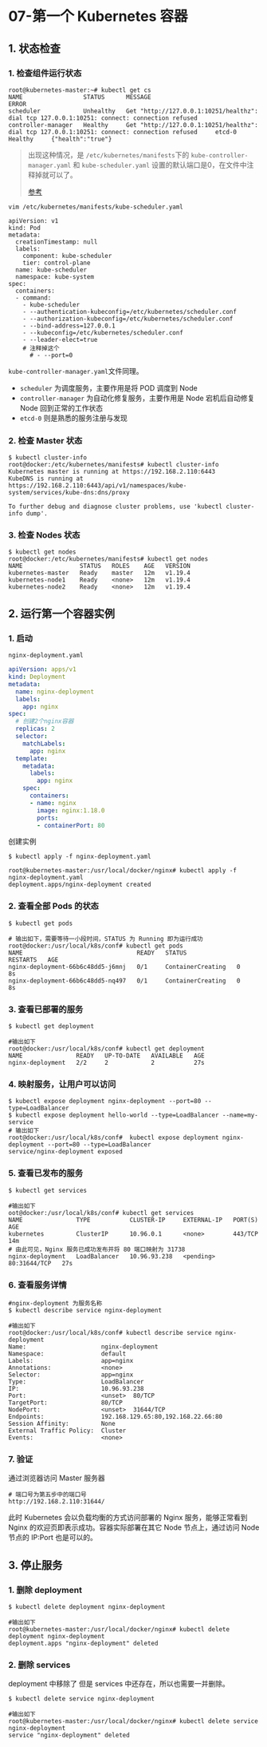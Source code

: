 # 07-第一个 Kubernetes 容器

## 1. 状态检查

### 1. 检查组件运行状态

```shell
root@kubernetes-master:~# kubectl get cs
NAME                 STATUS      MESSAGE                                                                                       ERROR
scheduler            Unhealthy   Get "http://127.0.0.1:10251/healthz": dial tcp 127.0.0.1:10251: connect: connection refused   
controller-manager   Healthy     Get "http://127.0.0.1:10251/healthz": dial tcp 127.0.0.1:10251: connect: connection refused     etcd-0               Healthy     {"health":"true"}
```

> 出现这种情况，是 `/etc/kubernetes/manifests`下的 `kube-controller-manager.yaml` 和 `kube-scheduler.yaml` 设置的默认端口是0，在文件中注释掉就可以了。
>
> [参考](https://blog.csdn.net/cymm_liu/article/details/108458197)



```shell
vim /etc/kubernetes/manifests/kube-scheduler.yaml

apiVersion: v1
kind: Pod
metadata:
  creationTimestamp: null
  labels:
    component: kube-scheduler
    tier: control-plane
  name: kube-scheduler
  namespace: kube-system
spec:
  containers:
  - command:
    - kube-scheduler
    - --authentication-kubeconfig=/etc/kubernetes/scheduler.conf
    - --authorization-kubeconfig=/etc/kubernetes/scheduler.conf
    - --bind-address=127.0.0.1
    - --kubeconfig=/etc/kubernetes/scheduler.conf
    - --leader-elect=true
    # 注释掉这个
      # - --port=0
```

`kube-controller-manager.yaml`文件同理。



* `scheduler`  为调度服务，主要作用是将 POD 调度到 Node
* `controller-manager` 为自动化修复服务，主要作用是 Node 宕机后自动修复 Node 回到正常的工作状态
* `etcd-0`  则是熟悉的服务注册与发现

### 2. 检查 Master 状态

```shell
$ kubectl cluster-info
root@docker:/etc/kubernetes/manifests# kubectl cluster-info
Kubernetes master is running at https://192.168.2.110:6443
KubeDNS is running at https://192.168.2.110:6443/api/v1/namespaces/kube-system/services/kube-dns:dns/proxy

To further debug and diagnose cluster problems, use 'kubectl cluster-info dump'.
```



### 3. 检查 Nodes 状态

```shell
$ kubectl get nodes
root@docker:/etc/kubernetes/manifests# kubectl get nodes
NAME                STATUS   ROLES    AGE   VERSION
kubernetes-master   Ready    master   12m   v1.19.4
kubernetes-node1    Ready    <none>   12m   v1.19.4
kubernetes-node2    Ready    <none>   12m   v1.19.4
```



## 2. 运行第一个容器实例

### 1. 启动

`nginx-deployment.yaml`

```yaml
apiVersion: apps/v1
kind: Deployment
metadata:
  name: nginx-deployment
  labels:
    app: nginx
spec:
  # 创建2个nginx容器
  replicas: 2
  selector:
    matchLabels:
      app: nginx
  template:
    metadata:
      labels:
        app: nginx
    spec:
      containers:
      - name: nginx
        image: nginx:1.18.0
        ports:
        - containerPort: 80
```

创建实例

```shell
$ kubectl apply -f nginx-deployment.yaml

root@kubernetes-master:/usr/local/docker/nginx# kubectl apply -f nginx-deployment.yaml
deployment.apps/nginx-deployment created
```





### 2. 查看全部 Pods 的状态

```shell
$ kubectl get pods

# 输出如下，需要等待一小段时间，STATUS 为 Running 即为运行成功
root@docker:/usr/local/k8s/conf# kubectl get pods
NAME                                READY   STATUS              RESTARTS   AGE
nginx-deployment-66b6c48dd5-j6mnj   0/1     ContainerCreating   0          8s
nginx-deployment-66b6c48dd5-nq497   0/1     ContainerCreating   0          8s
```



### 3. 查看已部署的服务

```shell
$ kubectl get deployment

#输出如下
root@docker:/usr/local/k8s/conf# kubectl get deployment
NAME               READY   UP-TO-DATE   AVAILABLE   AGE
nginx-deployment   2/2     2            2           27s
```



### 4. 映射服务，让用户可以访问

```shell
$ kubectl expose deployment nginx-deployment --port=80 --type=LoadBalancer
$ kubectl expose deployment hello-world --type=LoadBalancer --name=my-service
# 输出如下
root@docker:/usr/local/k8s/conf#  kubectl expose deployment nginx-deployment --port=80 --type=LoadBalancer
service/nginx-deployment exposed
```

### 5. 查看已发布的服务

```shell
$ kubectl get services

#输出如下
oot@docker:/usr/local/k8s/conf# kubectl get services
NAME               TYPE           CLUSTER-IP     EXTERNAL-IP   PORT(S)        AGE
kubernetes         ClusterIP      10.96.0.1      <none>        443/TCP        14m
# 由此可见，Nginx 服务已成功发布并将 80 端口映射为 31738
nginx-deployment   LoadBalancer   10.96.93.238   <pending>     80:31644/TCP   27s

```



### 6. 查看服务详情

```shell
#nginx-deployment 为服务名称
$ kubectl describe service nginx-deployment

#输出如下
root@docker:/usr/local/k8s/conf# kubectl describe service nginx-deployment
Name:                     nginx-deployment
Namespace:                default
Labels:                   app=nginx
Annotations:              <none>
Selector:                 app=nginx
Type:                     LoadBalancer
IP:                       10.96.93.238
Port:                     <unset>  80/TCP
TargetPort:               80/TCP
NodePort:                 <unset>  31644/TCP
Endpoints:                192.168.129.65:80,192.168.22.66:80
Session Affinity:         None
External Traffic Policy:  Cluster
Events:                   <none>
```

### 7. 验证

通过浏览器访问 Master 服务器

```shell
# 端口号为第五步中的端口号
http://192.168.2.110:31644/
```

此时 Kubernetes 会以负载均衡的方式访问部署的 Nginx 服务，能够正常看到 Nginx 的欢迎页即表示成功。容器实际部署在其它 Node 节点上，通过访问 Node 节点的 IP:Port 也是可以的。



## 3. 停止服务

### 1. 删除 deployment

```shell
$ kubectl delete deployment nginx-deployment

#输出如下
root@kubernetes-master:/usr/local/docker/nginx# kubectl delete deployment nginx-deployment
deployment.apps "nginx-deployment" deleted
```

### 2. 删除 services

deployment 中移除了 但是 services 中还存在，所以也需要一并删除。

```shell
$ kubectl delete service nginx-deployment

#输出如下
root@kubernetes-master:/usr/local/docker/nginx# kubectl delete service nginx-deployment
service "nginx-deployment" deleted
```

